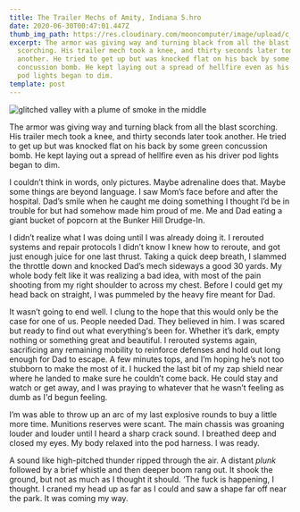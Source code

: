 ```yaml
---
title: The Trailer Mechs of Amity, Indiana 5.hro
date: 2020-06-30T00:47:01.447Z
thumb_img_path: https://res.cloudinary.com/mooncomputer/image/upload/c_scale,e_sharpen:100,h_300,q_auto:best/v1593478056/Moon%20Computer%20Blog/HRO/Trailer%20Mechs/trailer-mechs-5--glitched.jpg
excerpt: The armor was giving way and turning black from all the blast
  scorching. His trailer mech took a knee, and thirty seconds later took
  another. He tried to get up but was knocked flat on his back by some green
  concussion bomb. He kept laying out a spread of hellfire even as his driver
  pod lights began to dim.
template: post
---
```

![glitched valley with a plume of smoke in the middle](https://res.cloudinary.com/mooncomputer/image/upload/c_scale,e_sharpen:100,h_800,q_auto:best/v1593478056/Moon%20Computer%20Blog/HRO/Trailer%20Mechs/trailer-mechs-5--glitched.jpg "The Trailer Mechs of Amity, Indiana 5")

The armor was giving way and turning black from all the blast scorching. His trailer mech took a knee, and thirty seconds later took another. He tried to get up but was knocked flat on his back by some green concussion bomb. He kept laying out a spread of hellfire even as his driver pod lights began to dim.

I couldn’t think in words, only pictures. Maybe adrenaline does that. Maybe some things are beyond language. I saw Mom’s face before and after the hospital. Dad’s smile when he caught me doing something I thought I’d be in trouble for but had somehow made him proud of me. Me and Dad eating a giant bucket of popcorn at the Bunker Hill Drudge-In. 

I didn’t realize what I was doing until I was already doing it. I rerouted systems and repair protocols I didn’t know I knew how to reroute, and got just enough juice for one last thrust. Taking a quick deep breath, I slammed the throttle down and knocked Dad’s mech sideways a good 30 yards. My whole body felt like it was realizing a bad idea, with most of the pain shooting from my right shoulder to across my chest. Before I could get my head back on straight, I was pummeled by the heavy fire meant for Dad. 

It wasn’t going to end well. I clung to the hope that this would only be the case for one of us. People needed Dad. They believed in him. I was scared but ready to find out what everything‘s been for. Whether it’s dark, empty nothing or something great and beautiful. I rerouted systems again, sacrificing any remaining mobility to reinforce defenses and hold out long enough for Dad to escape. A few minutes tops, and I’m hoping he’s not too stubborn to make the most of it. I hucked the last bit of my zap shield near where he landed to make sure he couldn’t come back. He could stay and watch or get away, and I was praying to whatever that he wasn’t feeling as dumb as I'd begun feeling. 

I’m was able to throw up an arc of my last explosive rounds to buy a little more time. Munitions reserves were scant. The main chassis was groaning louder and louder until I heard a sharp crack sound. I breathed deep and closed my eyes. My body relaxed into the pod harness. I was ready.

A sound like high-pitched thunder ripped through the air. A distant *plunk* followed by a brief whistle and then deeper boom rang out. It shook the ground, but not as much as I thought it should. ‘The fuck is happening, I thought. I craned my head up as far as I could and saw a shape far off near the park. It was coming my way.